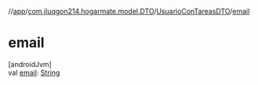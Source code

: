 //[app](../../../index.md)/[com.jluqgon214.hogarmate.model.DTO](../index.md)/[UsuarioConTareasDTO](index.md)/[email](email.md)

# email

[androidJvm]\
val [email](email.md): [String](https://kotlinlang.org/api/latest/jvm/stdlib/kotlin-stdlib/kotlin/-string/index.html)
